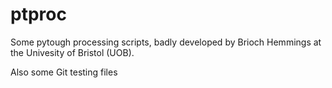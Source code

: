 # ptproc
Some pytough processing scripts, badly developed by Brioch Hemmings at the Univesity of Bristol (UOB). 

Also some Git testing files
